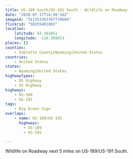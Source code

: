 ```yaml
---
title: US-189 South/US-191 South - Wildlife on Roadway
date: "2020-07-17T14:50:16Z"
imageid: "311353363767779604"
flickrid: "50155401003"
location:
    latitude: 43.161651
    longitude: -110.369653
places: []
counties:
    - Sublette County|Wyoming|United States
countries:
    - United States
states:
    - Wyoming|United States
highwaytypes:
    - US Highway
    - US Highway
highways:
    - US-189
    - US-191
tags:
    - Big Green Sign
overlaps:
    - name: US-189/US-191
      highways:
        - US-189
        - US-191

---
```

Wildlife on Roadway next 5 miles on US-189/US-191 South.